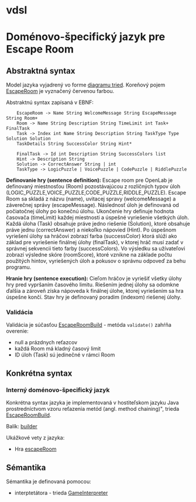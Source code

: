 # vdsl

# Doménovo-špecifický jazyk pre Escape Room

## Abstraktná syntax

Model jazyka vyjadrený vo forme [diagramu tried](escape_room.svg). 
Koreňový pojem [EscapeRoom](escape-room/src/Interfaces/EscapeRoom.java) je vyznačený červenou farbou.

Abstraktnú syntax zapísaná v EBNF:
```
    EscapeRoom -> Name String WelcomeMessage String EscapeMessage String Room+
    Room -> Name String Description String TimeLimit int Task+ FinalTask
    Task -> Index int Name String Description String TaskType Type Solution Solution
    TaskDetails String SuccessColor String Hint*
    
    FinalTask -> Id int Description String SuccessColors list
    Hint -> Description String
    Solution -> CorrectAnswer String | int
    TaskType -> LogicPuzzle | VoicePuzzle | CodePuzzle | RiddlePuzzle
```

**Definovanie hry (sentence definition):** Escape room pre OpenLab je definovaný miestnosťou (Room) pozostávajúcou z rozličných typov úloh (LOGIC_PUZZLE,VOICE_PUZZLE,CODE_PUZZLE,RIDDLE_PUZZLE). Escape Room sa skladá z názvu (name), uvitacej spravy (welcomeMessage) a záverečnej správy (escapeMessage). Následnosť úloh je definovaná od počiatočnej úlohy po konečnú úlohu. Ukončenie hry definuje hodnota časovača (timeLimit) každej miestnosti a úspešné vyriešenie všetkých úloh.
Každá úloha (Task) obsahuje práve jedno riešenie (Solution), ktoré obsahuje práve jednu (correctAnswer) a niekoľko nápovied (Hint). Po úspešnom vyriešení úlohy sa hráčovi zobrazí farba (successColor) ktorá slúži ako základ pre vyriešenie finálnej úlohy (finalTask), v ktorej hráč musí zadať v správnej sekvencii tieto farby (successColors). Vo výsledku sa užívateľovi zobrazí výsledne skóre (roomScore), ktoré vznikne na základe počtu použitých hintov, vyriešených úloh a pokusov o správnu odpoveď za behu programu. 

**Hranie hry (sentence execution):** Cieľom hráčov je vyriešiť všetky úlohy hry pred vypršaním časového limitu. Riešením jednej úlohy sa odomkne ďalšia a zároveň získa nápoveda k finálnej úlohe, ktorej vyriešením sa hra úspešne končí.
Stav hry je definovaný poradim (indexom) riešenej úlohy.

### Validácia

Validácia je súčasťou [EscapeRoomBuild](escape-room/src/builder/EscapeRoomBuild.java) - metóda `validate()` zahŕňa overenie:
- null a prázdnych reťazcov
- každá Room má kladný časový limit
- ID úloh (Task) sú jedinečné v rámci Room

## Konkrétna syntax

### Interný doménovo-špecifický jazyk

Konkrétna syntax jazyka je implementovaná v hostiteľskom jazyku Java prostredníctvom vzoru reťazenia metód (angl. method chaining)", trieda [EscapeRoomBuild](escape-room/src/builder/EscapeRoomBuild.java).

Balík: [builder](escape-room/src/builder)

Ukážkové vety z jazyka:
- Hra [escapeRoom](escape-room/src/Main.java)

## Sémantika

Sémantika je definovaná pomocou:
- interptetátora - trieda [GameInterpreter](escape-room/src/semantics/GameInterpreter.java)

